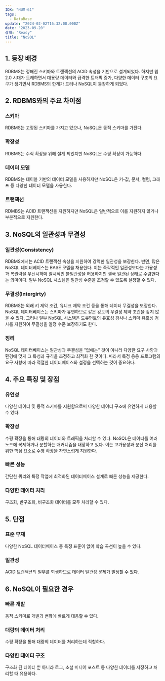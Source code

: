 ```yaml
---
IDX: "NUM-61"
tags:
  - DataBase
update: "2024-02-02T16:32:00.000Z"
date: "2023-09-20"
상태: "Ready"
title: "NoSQL"
---
```

## 1. 등장 배경

RDBMS는 정해진 스키마와 트랜잭션의 ACID 속성을 기반으로 설계되었다. 하지만 웹 2.0 시대가 도래하면서 대용량 데이터와 급격한 트래픽 증가, 다양한 데이터 구조의 요구가 생기면서 RDBMS의 한계가 드러나 NoSQL이 등장하게 되었다.

## 2. RDBMS와의 주요 차이점

### 스키마

RDBMS는 고정된 스키마를 가지고 있으나, NoSQL은 동적 스키마를 가진다.

### 확장성

RDBMS는 수직 확장을 위해 설계 되었지만 NoSQL은 수평 확장이 가능하다.

### 데이터 모델

RDBMS는 테이블 기반의 데이터 모델을 사용하지만 NoSQL은 키-값, 문서, 컬럼, 그래프 등 다양한 데이터 모델을 사용한다.

### 트랜잭션

RDMBS는 ACID 트랜잭션을 지원하지만 NoSQL은 일반적으로 이를 지원하지 않거나 부분적으로 지원한다.

## 3. NoSQL의 일관성과 무결성

### 일관성(Consistency)

RDBMS에서는 ACID 트랜잭션 속성을 지원하여 강력한 일관성을 보장한다.
반면, 많은 NoSQL 데이터베이스는 BASE 모델을 채용한다. 이는 즉각적인 일관성보다는 가용성과 복원력을 우선시하며 일시적인 불일관성을 허용하지만 결국 일관된 상태로 수렴한다는 의미이다.
일부 NoSQL 시스템은 일관성 수준을 조정할 수 있도록 설정할 수 있다.

### 무결성(Intergirty)

RDBMS는 외래 키 제약 조건, 유니크 제약 조건 등을 통해 데이터 무결성을 보장한다.
NoSQL 데이터베이스는 스키마가 유연하므로 같은 강도의 무결성 제약 조건을 갖지 않을 수 있다. 그러나 일부 NoSQL 시스템은 도큐먼트의 유효성 검사나 스키마 유효성 검사를 지원하여 무결성을 일정 수준 보장하기도 한다.

### 정리

NoSQL 데이터베이스는 일관성과 무결성을 "없애는" 것이 아니라 다양한 요구 사항과 환경에 맞게 그 특성과 규칙을 조정하고 최적화 한 것이다. 따라서 특정 응용 프로그램의 요구 사항에 따라 적절한 데이터베이스와 설정을 선택하는 것이 중요하다.

## 4. 주요 특징 및 장점

### 유연성

다양한 데이터 및 동적 스키마를 지원함으로써 다양한 데이터 구조에 유연하게 대응할 수 있다.

### 확장성

수평 확장을 통해 대량의 데이터와 트래픽을 처리할 수 있다. NoSQL은 데이터를 여러 노드에 복제하거나 분할하는 매커니즘을 내장하고 있다. 이는 고가용성과 분산 처리를 위한 핵심 요소로 수평 확장을 자연스럽게 지원한다.

### 빠른 성능

간단한 쿼리와 특정 작업에 최적화된 데이터베이스 설계로 빠른 성능을 제공한다.

### 다양한 데이터 처리

구조화, 반구조화, 비구조화 데이터를 모두 처리할 수 있다.

## 5. 단점

### 표준 부재

다양한 NoSQL 데이터베이스 중 특정 표준이 없어 학습 곡선이 높을 수 있다.

### 일관성

ACID 트랜잭션의 일부를 희생하므로 데이터 일관성 문제가 발생할 수 있다.

## 6. NoSQL이 필요한 경우

### 빠른 개발

동적 스키마로 개발과 변화에 빠르게 대응할 수 있다.

### 대량의 데이터 처리

수평 확장을 통해 대량의 데이터를 처리하는데 적합하다.

### 다양한 데이터 구조

구조화 된 데이터 뿐 아니라 로그, 소셜 미디어 포스트 등 다양한 데이터를 저장하고 처리할 때 유용하다.

